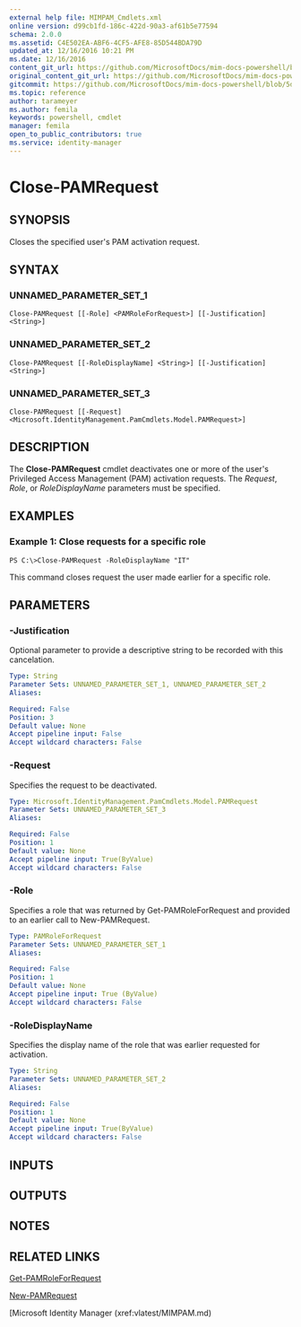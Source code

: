```yaml
---
external help file: MIMPAM_Cmdlets.xml
online version: d99cb1fd-186c-422d-90a3-af61b5e77594
schema: 2.0.0
ms.assetid: C4E502EA-ABF6-4CF5-AFE8-85D544BDA79D
updated_at: 12/16/2016 10:21 PM
ms.date: 12/16/2016
content_git_url: https://github.com/MicrosoftDocs/mim-docs-powershell/blob/master/MicrosoftIdentityManager/vlatest/Close-PAMRequest.md
original_content_git_url: https://github.com/MicrosoftDocs/mim-docs-powershell/blob/master/MicrosoftIdentityManager/vlatest/Close-PAMRequest.md
gitcommit: https://github.com/MicrosoftDocs/mim-docs-powershell/blob/5d96fa08a7ab9495ea82f55bde05b621f03e62cc/MicrosoftIdentityManager/vlatest/Close-PAMRequest.md
ms.topic: reference
author: tarameyer
ms.author: femila
keywords: powershell, cmdlet
manager: femila
open_to_public_contributors: true
ms.service: identity-manager
---
```


# Close-PAMRequest

## SYNOPSIS
Closes the specified user's PAM activation request.

## SYNTAX

### UNNAMED_PARAMETER_SET_1
```
Close-PAMRequest [[-Role] <PAMRoleForRequest>] [[-Justification] <String>]
```

### UNNAMED_PARAMETER_SET_2
```
Close-PAMRequest [[-RoleDisplayName] <String>] [[-Justification] <String>]
```

### UNNAMED_PARAMETER_SET_3
```
Close-PAMRequest [[-Request] <Microsoft.IdentityManagement.PamCmdlets.Model.PAMRequest>]
```

## DESCRIPTION
The **Close-PAMRequest** cmdlet deactivates one or more of the user's Privileged Access Management (PAM) activation requests.
The *Request*, *Role*, or *RoleDisplayName* parameters must be specified.

## EXAMPLES

### Example 1: Close requests for a specific role
```
PS C:\>Close-PAMRequest -RoleDisplayName "IT"
```

This command closes request the user made earlier for a specific role.

## PARAMETERS

### -Justification
Optional parameter to provide a descriptive string to be recorded with this cancelation.

```yaml
Type: String
Parameter Sets: UNNAMED_PARAMETER_SET_1, UNNAMED_PARAMETER_SET_2
Aliases: 

Required: False
Position: 3
Default value: None
Accept pipeline input: False
Accept wildcard characters: False
```

### -Request
Specifies the request to be deactivated.

```yaml
Type: Microsoft.IdentityManagement.PamCmdlets.Model.PAMRequest
Parameter Sets: UNNAMED_PARAMETER_SET_3
Aliases: 

Required: False
Position: 1
Default value: None
Accept pipeline input: True(ByValue)
Accept wildcard characters: False
```

### -Role
Specifies a role that was returned by Get-PAMRoleForRequest and provided to an earlier call to New-PAMRequest.

```yaml
Type: PAMRoleForRequest
Parameter Sets: UNNAMED_PARAMETER_SET_1
Aliases: 

Required: False
Position: 1
Default value: None
Accept pipeline input: True (ByValue)
Accept wildcard characters: False
```

### -RoleDisplayName
Specifies the display name of the role that was earlier requested for activation.

```yaml
Type: String
Parameter Sets: UNNAMED_PARAMETER_SET_2
Aliases: 

Required: False
Position: 1
Default value: None
Accept pipeline input: True(ByValue)
Accept wildcard characters: False
```

## INPUTS

## OUTPUTS

## NOTES

## RELATED LINKS

[Get-PAMRoleForRequest](xref:vlatest/Get-PAMRoleForRequest.md)

[New-PAMRequest](xref:vlatest/New-PAMRequest.md)

[Microsoft Identity Manager (xref:vlatest/MIMPAM.md)


